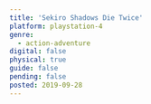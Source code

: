 ```yaml
---
title: 'Sekiro Shadows Die Twice'
platform: playstation-4
genre:
  - action-adventure
digital: false
physical: true
guide: false
pending: false
posted: 2019-09-28
---
```

